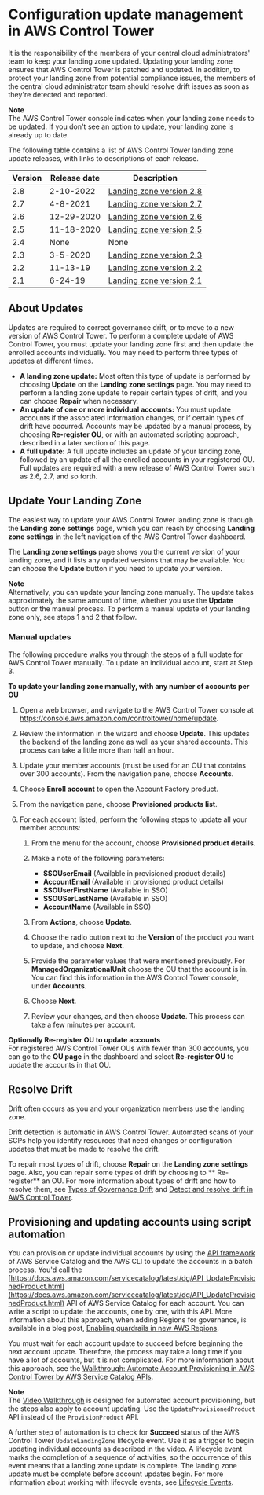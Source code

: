 # Configuration update management in AWS Control Tower<a name="configuration-updates"></a>

It is the responsibility of the members of your central cloud administrators' team to keep your landing zone updated\. Updating your landing zone ensures that AWS Control Tower is patched and updated\. In addition, to protect your landing zone from potential compliance issues, the members of the central cloud administrator team should resolve drift issues as soon as they're detected and reported\.

**Note**  
 The AWS Control Tower console indicates when your landing zone needs to be updated\. If you don't see an option to update, your landing zone is already up to date\.

The following table contains a list of AWS Control Tower landing zone update releases, with links to descriptions of each release\.


| **Version** | Release date | Description | 
| --- | --- | --- | 
| 2\.8 | 2\-10\-2022 | [Landing zone version 2\.8](2021-all.md#version-2.8) | 
| 2\.7 | 4\-8\-2021 | [Landing zone version 2\.7](https://docs.aws.amazon.com/controltower/latest/userguide/2021-all.html#version-2.7) | 
| 2\.6 | 12\-29\-2020 | [Landing zone version 2\.6](https://docs.aws.amazon.com/controltower/latest/userguide/January-June-2020.html#config-aggregator-12-2020) | 
| 2\.5 | 11\-18\-2020 | [Landing zone version 2\.5](https://docs.aws.amazon.com/controltower/latest/userguide/January-June-2020.html#region-expansion-11-19-20)  | 
| 2\.4 | None | None | 
| 2\.3 | 3\-5\-2020 | [Landing zone version 2\.3](https://docs.aws.amazon.com/controltower/latest/userguide/January-June-2020.html#Available_in_Sydney) | 
| 2\.2 | 11\-13\-19 | [Landing zone version 2\.2](https://docs.aws.amazon.com/controltower/latest/userguide/January-December-2019.html#Version-2-2)  | 
| 2\.1 | 6\-24\-19 | [Landing zone version 2\.1](https://docs.aws.amazon.com/controltower/latest/userguide/January-December-2019.html#Version-2-1) | 

## About Updates<a name="about-updates"></a>

Updates are required to correct governance drift, or to move to a new version of AWS Control Tower\. To perform a complete update of AWS Control Tower, you must update your landing zone first and then update the enrolled accounts individually\. You may need to perform three types of updates at different times\.
+ **A landing zone update:** Most often this type of update is performed by choosing **Update** on the **Landing zone settings** page\. You may need to perform a landing zone update to repair certain types of drift, and you can choose **Repair** when necessary\.
+ **An update of one or more individual accounts:** You must update accounts if the associated information changes, or if certain types of drift have occurred\. Accounts may be updated by a manual process, by choosing **Re\-register OU**, or with an automated scripting approach, described in a later section of this page\.
+ **A full update:** A full update includes an update of your landing zone, followed by an update of all the enrolled accounts in your registered OU\. Full updates are required with a new release of AWS Control Tower such as 2\.6, 2\.7, and so forth\.

## Update Your Landing Zone<a name="update-controltower"></a>

The easiest way to update your AWS Control Tower landing zone is through the **Landing zone settings** page, which you can reach by choosing **Landing zone settings** in the left navigation of the AWS Control Tower dashboard\.

The **Landing zone settings** page shows you the current version of your landing zone, and it lists any updated versions that may be available\. You can choose the **Update** button if you need to update your version\. 

**Note**  
Alternatively, you can update your landing zone manually\. The update takes approximately the same amount of time, whether you use the **Update** button or the manual process\. To perform a manual update of your landing zone only, see steps 1 and 2 that follow\.

### Manual updates<a name="manual-update"></a>

The following procedure walks you through the steps of a full update for AWS Control Tower manually\. To update an individual account, start at Step 3\.

**To update your landing zone manually, with any number of accounts per OU**

1. Open a web browser, and navigate to the AWS Control Tower console at [https://console\.aws\.amazon\.com/controltower/home/update](https://console.aws.amazon.com/controltower/home/update)\.

1. Review the information in the wizard and choose **Update**\. This updates the backend of the landing zone as well as your shared accounts\. This process can take a little more than half an hour\.

1. Update your member accounts \(must be used for an OU that contains over 300 accounts\)\. From the navigation pane, choose **Accounts**\.

1. Choose **Enroll account** to open the Account Factory product\.

1. From the navigation pane, choose **Provisioned products list**\.

1. For each account listed, perform the following steps to update all your member accounts:

   1. From the menu for the account, choose **Provisioned product details**\.

   1. Make a note of the following parameters:
      + **SSOUserEmail** \(Available in provisioned product details\)
      + **AccountEmail** \(Available in provisioned product details\)
      + **SSOUserFirstName** \(Available in SSO\)
      + **SSOUSerLastName** \(Available in SSO\)
      + **AccountName** \(Available in SSO\)

   1. From **Actions**, choose **Update**\.

   1. Choose the radio button next to the **Version** of the product you want to update, and choose **Next**\.

   1. Provide the parameter values that were mentioned previously\. For **ManagedOrganizationalUnit** choose the OU that the account is in\. You can find this information in the AWS Control Tower console, under **Accounts**\.

   1. Choose **Next**\.

   1. Review your changes, and then choose **Update**\. This process can take a few minutes per account\.

**Optionally Re\-register OU to update accounts**  
For registered AWS Control Tower OUs with fewer than 300 accounts, you can go to the **OU page** in the dashboard and select **Re\-register OU** to update the accounts in that OU\.

## Resolve Drift<a name="resolve-drift"></a>

Drift often occurs as you and your organization members use the landing zone\.

Drift detection is automatic in AWS Control Tower\. Automated scans of your SCPs help you identify resources that need changes or configuration updates that must be made to resolve the drift\. 

To repair most types of drift, choose **Repair** on the **Landing zone settings** page\. Also, you can repair some types of drift by choosing to ** Re\-register** an OU\. For more information about types of drift and how to resolve them, see [Types of Governance Drift](governance-drift.md) and [Detect and resolve drift in AWS Control Tower](drift.md)\. 

## Provisioning and updating accounts using script automation<a name="update-accounts-by-script"></a>

You can provision or update individual accounts by using the [API framework](https://docs.aws.amazon.com/servicecatalog/latest/dg/API_Reference.html) of AWS Service Catalog and the AWS CLI to update the accounts in a batch process\. You'd call the [https://docs.aws.amazon.com/servicecatalog/latest/dg/API_UpdateProvisionedProduct.html](https://docs.aws.amazon.com/servicecatalog/latest/dg/API_UpdateProvisionedProduct.html) API of AWS Service Catalog for each account\. You can write a script to update the accounts, one by one, with this API\. More information about this approach, when adding Regions for governance, is available in a blog post, [Enabling guardrails in new AWS Regions](http://aws.amazon.com/blogs/architecture/field-notes-enabling-guardrails-in-new-aws-regions-the-aws-control-tower-supports/)\.

You must wait for each account update to succeed before beginning the next account update\. Therefore, the process may take a long time if you have a lot of accounts, but it is not complicated\. For more information about this approach, see the [Walkthrough: Automate Account Provisioning in AWS Control Tower by AWS Service Catalog APIs](automated-provisioning-walkthrough.md)\. 

**Note**  
The [Video Walkthrough](automated-provisioning-walkthrough.md#automated-provisioning-video) is designed for automated account provisioning, but the steps also apply to account updating\. Use the `UpdateProvisionedProduct` API instead of the `ProvisionProduct` API\.

A further step of automation is to check for **Succeed** status of the AWS Control Tower `UpdateLandingZone` lifecycle event\. Use it as a trigger to begin updating individual accounts as described in the video\. A lifecycle event marks the completion of a sequence of activities, so the occurrence of this event means that a landing zone update is complete\. The landing zone update must be complete before account updates begin\. For more information about working with lifecycle events, see [ Lifecycle Events](https://docs.aws.amazon.com/controltower/latest/userguide/lifecycle-events.html)\.